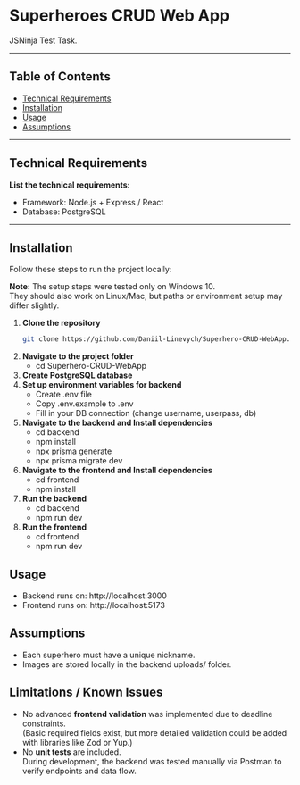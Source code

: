 # Superheroes CRUD Web App

JSNinja Test Task.

---

## Table of Contents

- [Technical Requirements](#technical-requirements)  
- [Installation](#installation)
- [Usage](#usage)
- [Assumptions](#assumptions)  

---

## Technical Requirements

**List the technical requirements:**
  - Framework: Node.js + Express / React   
  - Database: PostgreSQL   

---

## Installation

Follow these steps to run the project locally:

**Note:** The setup steps were tested only on Windows 10.  
They should also work on Linux/Mac, but paths or environment setup may differ slightly.

1. **Clone the repository**
   ```bash
   git clone https://github.com/Daniil-Linevych/Superhero-CRUD-WebApp.git
2. **Navigate to the project folder**
    - cd Superhero-CRUD-WebApp
3. **Create PostgreSQL database**
4. **Set up environment variables for backend**
    - Create .env file
    - Copy .env.example to .env
    - Fill in your DB connection (change username, userpass, db)
5. **Navigate to the backend and Install dependencies**
    - cd backend
    - npm install
    - npx prisma generate
    - npx prisma migrate dev
6. **Navigate to the frontend and Install dependencies**
    - cd frontend
    - npm install
7. **Run the backend**
    - cd backend
    - npm run dev
8. **Run the frontend**
    - cd frontend
    - npm run dev

## Usage

 - Backend runs on: http://localhost:3000
 - Frontend runs on: http://localhost:5173

## Assumptions
 - Each superhero must have a unique nickname.
 - Images are stored locally in the backend uploads/ folder.


## Limitations / Known Issues
- No advanced **frontend validation** was implemented due to deadline constraints.  
  (Basic required fields exist, but more detailed validation could be added with libraries like Zod or Yup.)  
- No **unit tests** are included.  
  During development, the backend was tested manually via Postman to verify endpoints and data flow.  
